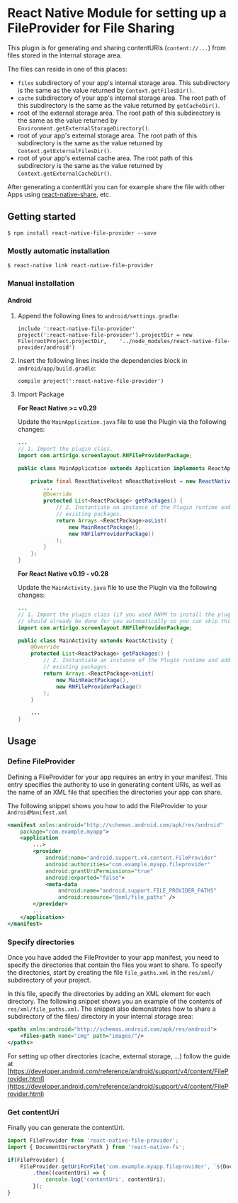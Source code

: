 # React Native Module for setting up a FileProvider for File Sharing

This plugin is for generating and sharing contentURIs (`content://...`) from files stored in the internal storage area.

The files can reside in one of this places:

- `files` subdirectory of your app's internal storage area. This subdirectory is the same as the value returned by `Context.getFilesDir()`.
- `cache` subdirectory of your app's internal storage area. The root path of this subdirectory is the same as the value returned by `getCacheDir()`.
- root of the external storage area. The root path of this subdirectory is the same as the value returned by `Environment.getExternalStorageDirectory()`.
- root of your app's external storage area. The root path of this subdirectory is the same as the value returned by `Context.getExternalFilesDir()`.
- root of your app's external cache area. The root path of this subdirectory is the same as the value returned by `Context.getExternalCacheDir()`.

After generating a contentUri you can for example share the file with other Apps using [react-native-share](https://github.com/EstebanFuentealba/react-native-share), etc.


## Getting started

`$ npm install react-native-file-provider --save`

### Mostly automatic installation

`$ react-native link react-native-file-provider`

### Manual installation


#### Android

1. Append the following lines to `android/settings.gradle`:

  	```
  	include ':react-native-file-provider'
  	project(':react-native-file-provider').projectDir = new File(rootProject.projectDir, 	'../node_modules/react-native-file-provider/android')
  	```
2. Insert the following lines inside the dependencies block in `android/app/build.gradle`:
    
  	```
    compile project(':react-native-file-provider')
  	```
3. Import Package
  
    **For React Native >= v0.29**
  
    Update the `MainApplication.java` file to use the Plugin via the following changes:
    
    ```java
    ...
    // 1. Import the plugin class.
   import com.artirigo.screenlayout.RNFileProviderPackage;
    
    public class MainApplication extends Application implements ReactApplication {
    
        private final ReactNativeHost mReactNativeHost = new ReactNativeHost(this) {
            ...   
            @Override
            protected List<ReactPackage> getPackages() {
                // 2. Instantiate an instance of the Plugin runtime and add it to the list of
                // existing packages.
                return Arrays.<ReactPackage>asList(
                    new MainReactPackage(),
                    new RNFileProviderPackage()
                );
            }
        };
    }
    ```
    
    **For React Native v0.19 - v0.28**
  
    Update the `MainActivity.java` file to use the Plugin via the following changes:
    
    ```java
    ...
    // 1. Import the plugin class (if you used RNPM to install the plugin, this
    // should already be done for you automatically so you can skip this step).
    import com.artirigo.screenlayout.RNFileProviderPackage;
    
    public class MainActivity extends ReactActivity {    
        @Override
        protected List<ReactPackage> getPackages() {
            // 2. Instantiate an instance of the Plugin runtime and add it to the list of
            // existing packages.
            return Arrays.<ReactPackage>asList(
                new MainReactPackage(),
                new RNFileProviderPackage()
            );
        }
    
        ...
    }
    ```


## Usage

### Define FileProvider

Defining a FileProvider for your app requires an entry in your manifest. 
This entry specifies the authority to use in generating content URIs, as 
well as the name of an XML file that specifies the directories your app can share.

The following snippet shows you how to add the FileProvider to your `AndroidManifest.xml`

```xml
<manifest xmlns:android="http://schemas.android.com/apk/res/android"
    package="com.example.myapp">
    <application
        ...>
        <provider
            android:name="android.support.v4.content.FileProvider"
            android:authorities="com.example.myapp.fileprovider"
            android:grantUriPermissions="true"
            android:exported="false">
            <meta-data
                android:name="android.support.FILE_PROVIDER_PATHS"
                android:resource="@xml/file_paths" />
        </provider>
        ...
    </application>
</manifest>
```
### Specify directories

Once you have added the FileProvider to your app manifest, you need to specify the 
directories that contain the files you want to share. To specify the directories, 
start by creating the file `file_paths.xml` in the `res/xml/` subdirectory of your project.
 
In this file, specify the directories by adding an XML element for each directory. 
The following snippet shows you an example of the contents of `res/xml/file_paths.xml`. 
The snippet also demonstrates how to share a subdirectory of the files/ directory 
in your internal storage area:

```xml
<paths xmlns:android="http://schemas.android.com/apk/res/android">
    <files-path name="img" path="images/"/>
</paths>
```

For setting up other directories (cache, external storage, ...) follow the guide at 
[https://developer.android.com/reference/android/support/v4/content/FileProvider.html](https://developer.android.com/reference/android/support/v4/content/FileProvider.html) 


### Get contentUri

Finally you can generate the contentUri. 

```javascript
import FileProvider from 'react-native-file-provider';
import { DocumentDirectoryPath } from 'react-native-fs';

if(FileProvider) {
    FileProvider.getUriForFile('com.example.myapp.fileprovider', `${DocumentDirectoryPath}/images/image.jpg`)
        .then((contentUri) => {
            console.log('contentUri', contentUri);
        });
}
```
  